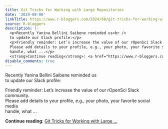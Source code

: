 ```yaml
---
title: Git Tricks for Working with Large Repositories
date: '2024-08-06'
linkTitle: https://www.r-bloggers.com/2024/08/git-tricks-for-working-with-large-repositories/
source: R-bloggers
description: |-
  <p>Recently Yanina Bellini Saibene reminded us<br />
  to update our Slack profile:</p>
  <p>Friendly reminder: Let’s increase the value of our rOpenSci Slack community.<br />
  Please add details to your profile, e.g., your photo, your favorite social media<br />
  handle, what ...</p>
  <strong>Continue reading</strong>: <a href="https://www.r-bloggers.com/2024/08/git-tricks-for-working-with-large-repositories/">Git Tricks for Working with Large ...
disable_comments: true
---
```

<p>Recently Yanina Bellini Saibene reminded us<br />
to update our Slack profile:</p>
<p>Friendly reminder: Let’s increase the value of our rOpenSci Slack community.<br />
Please add details to your profile, e.g., your photo, your favorite social media<br />
handle, what ...</p>
<strong>Continue reading</strong>: <a href="https://www.r-bloggers.com/2024/08/git-tricks-for-working-with-large-repositories/">Git Tricks for Working with Large ...